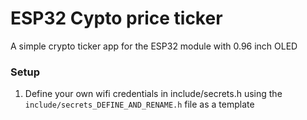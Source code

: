# ESP32 Cypto price ticker

A simple crypto ticker app for the ESP32 module with 0.96 inch OLED

### Setup
1. Define your own wifi credentials in include/secrets.h using the ```include/secrets_DEFINE_AND_RENAME.h``` file as a template